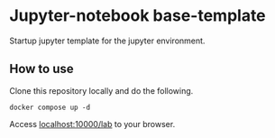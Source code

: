 # Jupyter-notebook base-template

Startup jupyter template for the jupyter environment.

## How to use

Clone this repository locally and do the following.

```shell
docker compose up -d
```

Access [localhost:10000/lab](http://localhost:10000/lab) to your browser.
